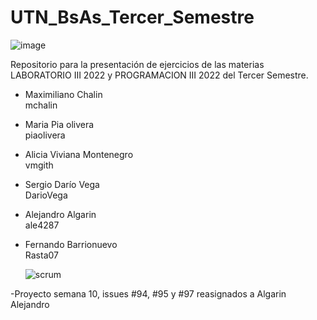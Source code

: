 # UTN_BsAs_Tercer_Semestre



![image](https://user-images.githubusercontent.com/105835509/232646989-da42f206-b2be-4742-bfff-6aaaa08aaaa0.png)

Repositorio para la presentación de ejercicios de las materias LABORATORIO III 2022 y PROGRAMACION III 2022
 del Tercer Semestre.

- Maximiliano Chalin                                 
       mchalin
- Maria Pia olivera      
       piaolivera
- Alicia Viviana Montenegro           
       vmgith
- Sergio Darío Vega               
       DarioVega
- Alejandro Algarin                
       ale4287
- Fernando Barrionuevo    
       Rasta07
       
       
   ![scrum](https://github.com/CodeSystem2022/UTN_BsAs_Tercer_Semestre/assets/105835509/602c48ff-b0d8-4583-9407-375bbfcb8694)
    

-Proyecto semana 10, issues #94, #95 y #97 reasignados a Algarin Alejandro
